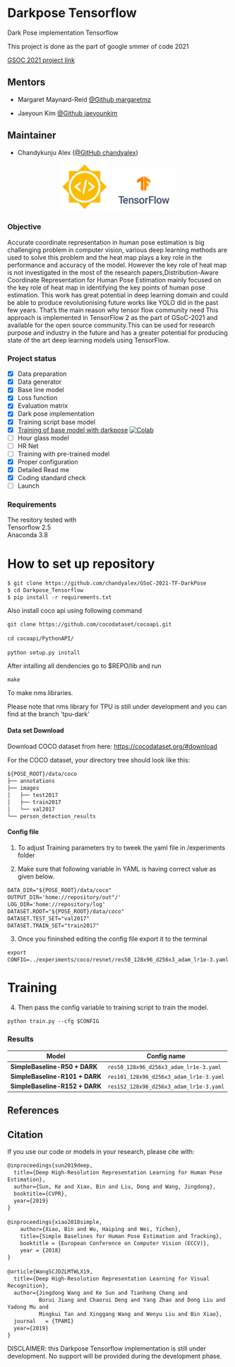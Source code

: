 
# Darkpose Tensorflow
Dark Pose implementation Tensorflow

This project is done as the part of google smmer of code 2021 

[GSOC 2021 project link](https://summerofcode.withgoogle.com/projects/#6367695945072640)

## Mentors

*  Margaret Maynard-Reid [@Github margaretmz](https://github.com/margaretmz)

* Jaeyoun Kim [@Github jaeyounkim](https://github.com/jaeyounkim)

## Maintainer

* Chandykunju Alex ([@GitHub chandyalex](https://github.com/chandyalex))

<p align="center">
<img src="assets/GSoC-icon-192.png" width="110"/> <img src="assets/TensorFlow_Brand/TensorFlow_Logo/Primary/PNG/TF_FullColor_Stacked.png" width="150"/> 
</p>

### Objective
Accurate coordinate representation in human pose estimation is big challenging problem
in computer vision, various deep learning methods are used to solve this problem and the
heat map plays a key role in the performance and accuracy of the model. However the key
role of heat map is not investigated in the most of the research papers,Distribution-Aware
Coordinate Representation for Human Pose Estimation mainly focused on the key role
of heat map in identifying the key points of human pose estimation. This work has great
potential in deep learning domain and could be able to produce revolutionising future works
like YOLO  did in the past few years. That’s the main reason why tensor flow community need
This approach is implemented in TensorFlow 2 as the part of GSoC-2021 and available for the open source community.This can be used for research purpose and industry in the future and has a greater potential for producing state of the art deep learning models using TensorFlow.

### Project status

- [x]  Data preparation
- [x]  Data generator
- [x]  Base line model
- [x]  Loss function
- [x]  Evaluation matrix
- [x]  Dark pose implementation
- [x]  Training script base model
- [x]  [Training of base model with darkpose](/notebooks/Dark_pose_training_testing.ipynb)   [![Colab](https://colab.research.google.com/assets/colab-badge.svg)](/notebooks/Dark_pose_colab.ipynb)
- [ ]  Hour glass model
- [ ]  HR Net
- [ ]  Training with pre-trained model
- [x]  Proper configuration
- [x]  Detailed Read me
- [x]  Coding standard check
- [ ]  Launch

### Requirements
The resitory tested with \
Tensorflow 2.5 \
Anaconda 3.8




# How to set up repository

```
$ git clone https://github.com/chandyalex/GSoC-2021-TF-DarkPose
$ cd Darkpose_Tensorflow
$ pip install -r requirements.txt

```
Also install coco api using following command
```
git clone https://github.com/cocodataset/cocoapi.git

cd cocoapi/PythonAPI/

python setup.py install

```
After intalling all dendencies go to $REPO/lib
and run 
```
make
```
To make nms libraries.

Please note that nms library for TPU is still under development and you can find at the branch 'tpu-dark'
#### Data set Download

Download COCO dataset from here: https://cocodataset.org/#download

For the COCO dataset, your directory tree should look like this:

```
${POSE_ROOT}/data/coco
├── annotations
├── images
│   ├── test2017
│   ├── train2017
│   └── val2017
└── person_detection_results

```

#### Config file

1. To adjust Training parameters try to tweek the yaml file in /experiments folder

2. Make sure that following variable in YAML is having correct value as given below.

```
DATA_DIR="${POSE_ROOT}/data/coco"
OUTPUT_DIR='home://repository/out"/'
LOG_DIR='home://repository/log'
DATASET.ROOT="${POSE_ROOT}/data/coco"
DATASET.TEST_SET="val2017"
DATASET.TRAIN_SET="train2017"

```
3. Once you fininshed editing the config file export it to the terminal
```
export CONFIG=../experiments/coco/resnet/res50_128x96_d256x3_adam_lr1e-3.yaml
```
# Training
4. Then pass the config variable to training script to train the model.

```
python train.py --cfg $CONFIG
```


### Results

| Model  | Config name |
| ------------- | ------------- |
| **SimpleBaseline-R50 + DARK**  | `res50_128x96_d256x3_adam_lr1e-3.yaml` | 
| **SimpleBaseline-R101 + DARK** | `res101_128x96_d256x3_adam_lr1e-3.yaml` | 
| **SimpleBaseline-R152 + DARK** | `res152_128x96_d256x3_adam_lr1e-3.yaml` | 



## References

## Citation
If you use our code or models in your research, please cite with:
```
@inproceedings{sun2019deep,
  title={Deep High-Resolution Representation Learning for Human Pose Estimation},
  author={Sun, Ke and Xiao, Bin and Liu, Dong and Wang, Jingdong},
  booktitle={CVPR},
  year={2019}
}

@inproceedings{xiao2018simple,
    author={Xiao, Bin and Wu, Haiping and Wei, Yichen},
    title={Simple Baselines for Human Pose Estimation and Tracking},
    booktitle = {European Conference on Computer Vision (ECCV)},
    year = {2018}
}

@article{WangSCJDZLMTWLX19,
  title={Deep High-Resolution Representation Learning for Visual Recognition},
  author={Jingdong Wang and Ke Sun and Tianheng Cheng and
          Borui Jiang and Chaorui Deng and Yang Zhao and Dong Liu and Yadong Mu and
          Mingkui Tan and Xinggang Wang and Wenyu Liu and Bin Xiao},
  journal   = {TPAMI}
  year={2019}
}

```
DISCLAIMER: this Darkpose Tensorflow implementation is still under development. No support will be provided during the development phase.
